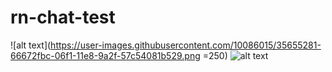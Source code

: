 # rn-chat-test

![alt text](https://user-images.githubusercontent.com/10086015/35655281-66672fbc-06f1-11e8-9a2f-57c54081b529.png =250)
![alt text](https://user-images.githubusercontent.com/10086015/35655282-6681b5b2-06f1-11e8-883c-ec43c84ae36f.png)
